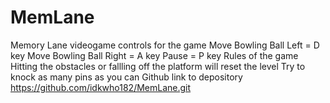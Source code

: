 # MemLane
Memory Lane videogame
controls for the game
Move Bowling Ball Left = D key
Move Bowling Ball Right = A key 
Pause = P key
Rules of the game
Hitting the obstacles or fallling off the platform will reset the level
Try to knock as many pins as you can 
Github link to depository 
https://github.com/idkwho182/MemLane.git
